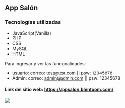 ## App Salón
### Tecnologías utilizadas

- JavaScript(Vanilla)
- PHP
- CSS
- MySQL
- HTML

Para ingresar y ver las funcionalidades:
- usuario: correo: test@test.com || psw: 12345678
- Admin: correo: admin@admin.com || psw: 12345678

#### Link del sitio web:  https://appsalon.blentoom.com/

![](https://user-images.githubusercontent.com/58642814/156247230-fdea9284-9638-46cb-bfbb-99d708e8729c.PNG)
